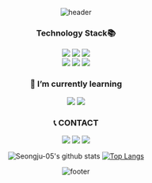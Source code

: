 <div align = center>

![header](https://capsule-render.vercel.app/api?type=waving&color=gradient&height=250&section=header&text=Seongju&fontSize=50&animation=twinkling&descAlignY=40)
### Technology Stack📚
<span><img src="https://img.shields.io/badge/HTML5-E34F26?style=flat-square&logo=HTML5&logoColor=white"/><span>
<span><img src="https://img.shields.io/badge/CSS3-1572B6?style=flat-square&logo=CSS3&logoColor=white"/><span>
<span><img src="https://img.shields.io/badge/C-A8B9CC?style=flat-square&logo=C&logoColor=white"/><span></br>
<span><img src="https://img.shields.io/badge/MySQL-4479A1?style=flat-square&logo=MySQL&logoColor=white"/></a></span>
<span><img src="https://img.shields.io/badge/Kotlin-7F52FF?style=flat-square&logo=Kotlin&logoColor=white"/></a></span>
<span><img src ="https://img.shields.io/badge/Java-647104?style=flat-square&logo=Java&logoColor=white"/></span>
  
### 🌱 I’m currently learning
  <span><img src="https://img.shields.io/badge/JavaScript-F7DF1E?style=flat-square&logo=JavaScript&logoColor=white"/></span>
  <span><img src="https://img.shields.io/badge/Node.js-339933?style=flat-square&logo=Node.js&logoColor=white"/></a></span>


<!--###Tool
![VSCode](http://img.shields.io/badge/VSCode-007ACC?style=for-the-badge&logo=visualstudiocode&logoColor=white)
  ![Git](http://img.shields.io/badge/Git-F05032?style=for-the-badge&logo=git&logoColor=white)
  ![GitHub](http://img.shields.io/badge/GitHub-181717?style=for-the-badge&logo=github&logoColor=white)
  ![Postman](http://img.shields.io/badge/Postman-FF6C37?style=for-the-badge&logo=postman&logoColor=white)
  ![Babel](http://img.shields.io/badge/Babel-F9DC3E?style=for-the-badge&logo=babel&logoColor=white)
  ![Figma](http://img.shields.io/badge/Figma-F24E1E?style=for-the-badge&logo=figma&-->

### 📞 CONTACT
<a href="mailto:gseongju574@gmail.com"><img src="https://img.shields.io/badge/Gmail-d14836?style=flat-square&logo=Gmail&logoColor=white&link=gesongju574@gmail.com"/></a>
<a href="mailto:sjkim0977@naver.com"><img src="https://img.shields.io/badge/Naver-69e373?style=flat-square&logo=Naver&logoColor=white&link=sjkim0977@naver.com"/></a>
<a href="https://www.instagram.com/sungju_0_5"><img src="https://img.shields.io/badge/Instagram-a640a4?style=flat-square&logo=instagram&logoColor=white&link=https://www.instagram.com/sungju_0_5"/></a>

![Seongju-05's github stats](https://github-readme-stats.vercel.app/api?username=Sswmhskr06ksj&theme=vue&show_icons=true&hide_border=true)
[![Top Langs](https://github-readme-stats.vercel.app/api/top-langs/?username=Sswmhskr06ksj&theme=vue&layout=compact&hide_border=true)](https://github.com/anuraghazra/github-readme-stats)<br>
      
![footer](https://capsule-render.vercel.app/api?type=waving&color=gradient&reversal=false&section=footer)
</div>
